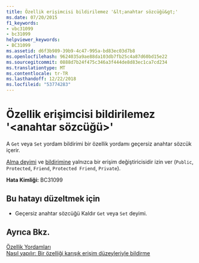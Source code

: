 ```yaml
---
title: Özellik erişimcisi bildirilemez '&lt;anahtar sözcüğü&gt;'
ms.date: 07/20/2015
f1_keywords:
- vbc31099
- bc31099
helpviewer_keywords:
- BC31099
ms.assetid: d6f3b989-39b9-4c47-995a-bd83ec03d7b8
ms.openlocfilehash: 9624035a9ae88da103db7fb25c4a87d60bd15e22
ms.sourcegitcommit: 0888d7b24f475c346a3f444de8d83ec1ca7cd234
ms.translationtype: MT
ms.contentlocale: tr-TR
ms.lasthandoff: 12/22/2018
ms.locfileid: "53774283"
---
```

# <a name="property-accessors-cannot-be-declared-ltkeywordgt"></a>Özellik erişimcisi bildirilemez '&lt;anahtar sözcüğü&gt;'
A `Get` veya `Set` yordam bildirimi bir özellik yordamı geçersiz anahtar sözcük içerir.  
  
 [Alma deyimi](../../visual-basic/language-reference/statements/get-statement.md) ve [bildirimine](../../visual-basic/language-reference/statements/set-statement.md) yalnızca bir erişim değiştiricisidir izin ver (`Public`, `Protected`, `Friend`, `Protected Friend`, `Private`).  
  
 **Hata Kimliği:** BC31099  
  
## <a name="to-correct-this-error"></a>Bu hatayı düzeltmek için  
  
-   Geçersiz anahtar sözcüğü Kaldır `Get` veya `Set` deyimi.  
  
## <a name="see-also"></a>Ayrıca Bkz.  
 [Özellik Yordamları](../../visual-basic/programming-guide/language-features/procedures/property-procedures.md)  
 [Nasıl yapılır: Bir özelliği karışık erişim düzeyleriyle bildirme](../../visual-basic/programming-guide/language-features/procedures/how-to-declare-a-property-with-mixed-access-levels.md)
